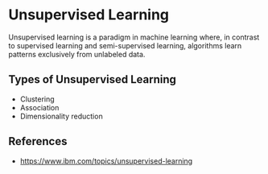 # Unsupervised Learning
Unsupervised learning is a paradigm in machine learning where, in contrast to supervised learning and semi-supervised learning, algorithms learn patterns exclusively from unlabeled data.

## Types of Unsupervised Learning
- Clustering
- Association
- Dimensionality reduction

## References
- https://www.ibm.com/topics/unsupervised-learning
